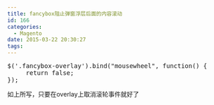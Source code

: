 ```yaml
---
title: fancybox阻止弹窗浮层后面的内容滚动
id: 166
categories:
  - Magento
date: 2015-03-22 20:30:27
tags:
---
```


<pre class="lang:default decode:true ">$('.fancybox-overlay').bind("mousewheel", function() {
     return false;
});</pre>
如上所写，只要在overlay上取消滚轮事件就好了